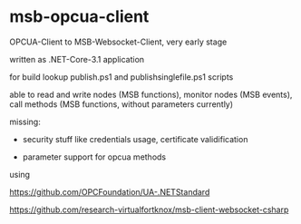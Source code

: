 # msb-opcua-client

OPCUA-Client to MSB-Websocket-Client, very early stage

written as .NET-Core-3.1 application

for build lookup publish.ps1 and publishsinglefile.ps1 scripts

able to read and write nodes (MSB functions), monitor nodes (MSB events), call methods (MSB functions, without parameters currently)

missing:
- security stuff like credentials usage, certificate validification

- parameter support for opcua methods

using

https://github.com/OPCFoundation/UA-.NETStandard

https://github.com/research-virtualfortknox/msb-client-websocket-csharp